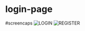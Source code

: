﻿# login-page
 #screencaps
 ![LOGIN](/login-page/screencap/login_ss.jpg)
 ![REGISTER](/login-page/screencap/register_ss.jpg)
